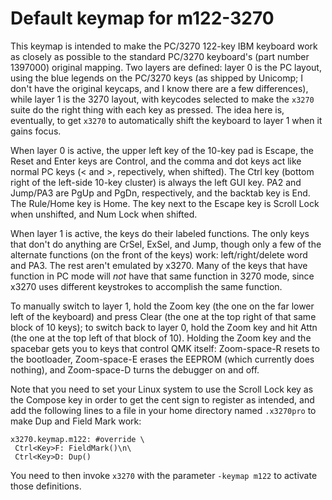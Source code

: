 # Default keymap for m122-3270
This keymap is intended to make the PC/3270 122-key IBM keyboard work as closely as possible to the standard
PC/3270 keyboard's (part number 1397000) original mapping. Two layers are defined: layer 0 is the PC layout,
using the blue legends on the PC/3270 keys (as shipped by Unicomp; I don't have the original keycaps, and I
know there are a few differences), while layer 1 is the 3270 layout, with keycodes selected to make the `x3270`
suite do the right thing with each key as pressed. The idea here is, eventually, to get `x3270` to
automatically shift the keyboard to layer 1 when it gains focus.

When layer 0 is active, the upper left key of the 10-key pad is Escape, the Reset and Enter keys are Control, and
the comma and dot keys act like normal PC keys (< and >, repectively, when shifted). The Ctrl key (bottom right
of the left-side 10-key cluster) is always the left GUI key. PA2 and Jump/PA3 are PgUp and PgDn, respectively,
and the backtab key is End. The Rule/Home key is Home. The key next to the Escape key is Scroll Lock when unshifted,
and Num Lock when shifted.

When layer 1 is active, the keys do their labeled functions. The only keys that don't do anything are CrSel,
ExSel, and Jump, though only a few of the alternate functions (on the front of the keys) work: left/right/delete
word and PA3. The rest aren't emulated by x3270. Many of the keys that have function in PC mode will *not* have
that same function in 3270 mode, since x3270 uses different keystrokes to accomplish the same function.

To manually switch to layer 1, hold the Zoom key (the one on the far lower left of the keyboard) and press Clear
(the one at the top right of that same block of 10 keys); to switch back to layer 0, hold the Zoom key and hit
Attn (the one at the top left of that block of 10). Holding the Zoom key and the spacebar gets you to keys that
control QMK itself: Zoom-space-R resets to the bootloader, Zoom-space-E erases the EEPROM (which currently does
nothing), and Zoom-space-D turns the debugger on and off.

Note that you need to set your Linux system to use the Scroll Lock key as the Compose key in order to get the
cent sign to register as intended, and add the following lines to a file in your home directory named `.x3270pro`
to make Dup and Field Mark work:
```
x3270.keymap.m122: #override \
 Ctrl<Key>F: FieldMark()\n\
 Ctrl<Key>D: Dup()
```
You need to then invoke `x3270` with the parameter `-keymap m122` to activate those definitions.
